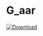 # G_aar
 [ ![Download](https://api.bintray.com/packages/jingxia/G_aar/g-aar/images/download.svg) ](https://bintray.com/jingxia/G_aar/g-aar/_latestVersion)

